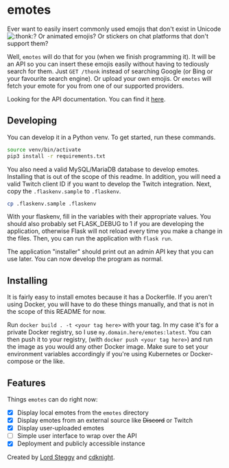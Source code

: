 # emotes

Ever want to easily insert commonly used emojis that don't exist in Unicode ![:thonk:](assets/thonk.png)? Or animated emojis? Or stickers on chat platforms
that don't support them?

Well, `emotes` will do that for you (when we finish programming it). It will be an API so you can insert these emojis easily without having to tediously search for them. Just `GET /thonk` instead of searching Google (or Bing or your favourite search engine). Or upload your own emojis. Or `emotes` will fetch your emote for you from one of our supported providers.

Looking for the API documentation. You can find it [here](API.adoc).

## Developing

You can develop it in a Python venv. To get started, run these commands.
```bash
source venv/bin/activate
pip3 install -r requirements.txt
```

You also need a valid MySQL/MariaDB database to develop emotes. Installing that
is out of the scope of this readme. In addition, you will need a valid Twitch client ID if you want to develop the Twitch integration.
Next, copy the `.flaskenv.sample` to `.flaskenv`.
```bash
cp .flaskenv.sample .flaskenv
```

With your flaskenv, fill in the variables with their appropriate values. You should also probably set FLASK_DEBUG to 1 if you are developing the application,
otherwise Flask will not reload every time you make a change in the files. Then, you can run the application with `flask run`.

The application "installer" should print out an admin API key that you can use later. You can now develop the program as normal.

## Installing

It is fairly easy to install emotes because it has a Dockerfile. If you aren't using Docker, you will have to do these things manually, and that is not in the scope of this README for now.

Run `docker build . -t <your tag here>` with your tag. In my case it's for a private Docker registry, so I use `my.domain.here/emotes:latest`. You can then push it to your registry,
(with `docker push <your tag here>`) and run the image as you would any other Docker image. Make sure to set your environment variables accordingly if you're using Kubernetes or Docker-compose or the like.

## Features

Things `emotes` can do right now:

- [x] Display local emotes from the `emotes` directory
- [x] Display emotes from an external source like ~~Discord~~ or Twitch
- [x] Display user-uploaded emotes
- [ ] Simple user interface to wrap over the API
- [x] Deployment and publicly accessible instance

Created by [Lord Steggy](https://github.com/rfblock) and [cdknight](https://github.com/cdknight).
